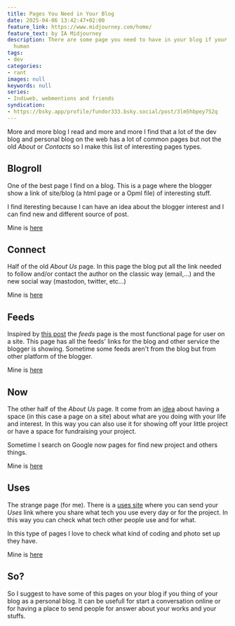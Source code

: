 ```yaml
---
title: Pages You Need in Your Blog
date: 2025-04-06 13:42:47+02:00
feature_link: https://www.midjourney.com/home/
feature_text: by IA Midjourney
description: There are some page you need to have in your blog if your blog is for
  human
tags:
- dev
categories:
- rant
images: null
keywords: null
series:
- Indiweb, webmentions and friends
syndication:
- https://bsky.app/profile/fundor333.bsky.social/post/3lm5hbpey752q
---
```


More and more blog I read and more and more I find that a lot of the dev blog and personal blog on the web has a lot of common pages but not the old _About_ or _Contacts_ so I make this list of interesting pages types.

## Blogroll

One of the best page I find on a blog. This is a page where the blogger show a link of site/blog (a html page or a Opml file) of interesting stuff.

I find iteresting because I can have an idea about the blogger interest and I can find new and different source of post.

Mine is [here](/blogroll)

## Connect

Half of the old _About Us_ page. In this page the blog put all the link needed to follow and/or contact the author on the classic way (email,...) and the new social way (mastodon, twitter, etc...)

Mine is [here](/connect)

## Feeds

Inspired by [this post](https://marcus.io/blog/making-rss-more-visible-again-with-slash-feeds) the _feeds_ page is the most functional page for user on a site.
This page has all the feeds' links for the blog and other service the blogger is showing. Sometime some feeds aren't from the blog but from other platform of the blogger.

Mine is [here](/feeds)

## Now

The other half of the _About Us_ page. It come from an [idea](https://nownownow.com/about) about having a space (in this case a page on a site) about what are you doing with your life and interest.
In this way you can also use it for showing off your little project or have a space for fundraising your project.

Sometime I search on Google now pages for find new project and others things.

Mine is [here](/now)


## Uses

The strange page (for me). There is a [uses site](https://uses.tech/) where you can send your _Uses_ link where you share what tech you use every day or for the project. In this way you can check what tech other people use and for what.

In this type of pages I love to check what kind of coding and photo set up they have.

Mine is [here](/uses)

## So?

So I suggest to have some of this pages on your blog if you thing of your blog as a personal blog. It can be usefull for start a conversation online or for having a place to send people for answer about your works and your stuffs.
